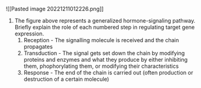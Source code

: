 ![[Pasted image 20221211012226.png]]
1. The figure above represents a generalized hormone-signaling pathway. Briefly explain the role of each numbered step in regulating target gene expression.
	1. Reception - The signalling molecule is received and the chain propagates
	2. Transduction - The signal gets set down the chain by modifying proteins and enzymes and what they produce by either inhibiting them, phophorylating them, or modifying their characteristics
	3. Response - The end of the chain is carried out (often production or destruction of a certain molecule)